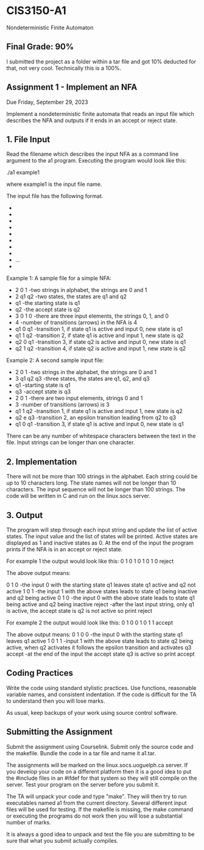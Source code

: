 # CIS3150-A1
Nondeterministic Finite Automaton

## Final Grade: 90% 
I submitted the project as a folder within a tar file and got 10% deducted for that, not very cool. Technically this is a 100%.

## Assignment 1 - Implement an NFA 
Due Friday, September 29, 2023

Implement a nondeterministic finite automata that reads an input file which describes the NFA and outputs if it ends in an accept or reject state.


## 1. File Input
Read the filename which describes the input NFA as a command line argument to
the a1 program. Executing the program would look like this:

  ./a1 example1

where example1 is the input file name.
 

The input file has the following format.

- <alphabet-size> <alphabet-list>
- <number-of-states> <state-list>
- <starting-state>
- <accept-state>
- <length-input-string> <input-string>
- <number-of-transitions>
- <transition-1>
- <transition-2>
-   ...
- <transition-n>

Example 1: A sample file for a simple NFA:
- 2   0 1               -two strings in alphabet, the strings are 0 and 1
- 2   q1 q2            -two states, the states are q1 and q2
- q1                      -the starting state is q1
- q2                      -the accept state is q2
- 3 0 1 0               -there are three input elements, the strings 0, 1, and 0
- 4                        -number of transitions (arrows) in the NFA is 4
- q1 0 q1              -transition 1, if state q1 is active and input 0, new state is q1
- q1 1 q2              -transition 2, if state q1 is active and input 1, new state is q2
- q2 0 q1              -transition 3, if state q2 is active and input 0, new state is q1
- q2 1 q2              -transition 4, if state q2 is active and input 1, new state is q2


Example 2: A second sample input file:

- 2    0 1                 -two strings in the alphabet, the strings are 0 and 1
- 3    q1 q2 q3        -three states, the states are q1, q2, and q3
- q1                        -starting state is q1
- q3                         -accept state is q3
- 2 0 1                     -there are two input elements, strings 0 and 1
- 3                           -number of transitions (arrows) is 3
- q1 1 q2                 -transition 1, if state q1 is active and input 1, new state is q2
- q2 e q3                 -transition 2, an epsilon transition leading from q2 to q3
- q1 0 q1                 -transition 3, if state q1 is active and input 0, new state is q1

There can be any number of whitespace characters between the text in the file.
Input strings can be longer than one character.

## 2. Implementation
There will not be more than 100 strings in the alphabet. Each string
could be up to 10 characters long. The state names will not be longer than
10 characters. The input sequence will not be longer than 100 strings.
The code will be written in C and run on the linux.socs server.

## 3. Output
The program will step through each input string and update the list of
active states. The input value and the list of states will be printed.
Active states are displayed as 1 and inactive states as 0.
At the end of the input the program prints if the NFA is in an accept or
reject state.


For example 1 the output would look like this:
0    1 0
1    0 1
0    1 0
reject

The above output means:

0    1 0        -the input 0 with the starting state q1 leaves state q1 active and q2 not active
1    0 1        -the input 1 with the above states leads to state q1 being inactive and q2 being active
0    1 0        -the input 0 with the above state leads to state q1 being active and q2 being inactive
reject          -after the last input string, only q1 is active, the accept state is q2 is not active so print reject


For example 2 the output would look like this:
0    1 0 0
1    0 1 1
accept

The above output means:
0    1 0 0     -the input 0 with the starting state q1 leaves q1 active
1    0 1 1     -input 1 with the above state leads to state q2 being active, when q2 activates it follows the epsilon transition and activates q3
accept         -at the end of the input the accept state q3 is active so print accept

## Coding Practices
Write the code using standard stylistic practices. Use functions, 
reasonable variable names, and consistent indentation.
If the code is difficult for the TA to understand then you
will lose marks.

As usual, keep backups of your work using source control software.


## Submitting the Assignment
Submit the assignment using Courselink. Submit only the source code
and the makefile. Bundle the code in a tar file and name it a1.tar.

The assignments will be marked on the linux.socs.uoguelph.ca server.
If you develop your code on a different platform then it is a good
idea to put the #include files in an #ifdef for that system
so they will still compile on the server. Test your program on the
server before you submit it. 

The TA will unpack your code and type "make". They will then try to
run executables named a1 from the current directory. Several different
input files will be used for testing.  If the makefile is missing, the
make command or executing the programs do not work then you will lose
a substantial number of marks.

It is always a good idea to unpack and test the file you are submitting
to be sure that what you submit actually compiles. 
